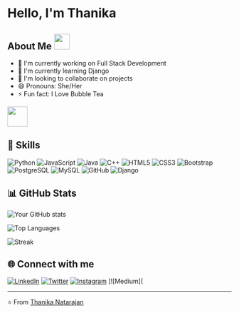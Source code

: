 # Hello, I'm Thanika 

## About Me <img src="https://media.giphy.com/media/hvRJCLFzcasrR4ia7z/giphy.gif" width="35">

- 🔭 I'm currently working on Full Stack Development
- 🌱 I'm currently learning Django
- 👯 I'm looking to collaborate on projects
- 😄 Pronouns: She/Her
- ⚡ Fun fact: I Love Bubble Tea 
<img src="https://tenor.com/bScJa.gif" width="45">

## 🚀 Skills

![Python](https://img.shields.io/badge/-Python-black?style=flat-square&logo=Python)
![JavaScript](https://img.shields.io/badge/-JavaScript-black?style=flat-square&logo=javascript)
![Java](https://img.shields.io/badge/-java-E34A86?style=flat-square&logo=java)
![C++](https://img.shields.io/badge/-C++-00599C?style=flat-square&logo=c)
![HTML5](https://img.shields.io/badge/-HTML5-E34F26?style=flat-square&logo=html5&logoColor=white)
![CSS3](https://img.shields.io/badge/-CSS3-1572B6?style=flat-square&logo=css3)
![Bootstrap](https://img.shields.io/badge/-Bootstrap-563D7C?style=flat-square&logo=bootstrap)
![PostgreSQL](https://img.shields.io/badge/-PostgreSQL-336791?style=flat-square&logo=postgresql)
![MySQL](https://img.shields.io/badge/-MySQL-black?style=flat-square&logo=mysql)
![GitHub](https://img.shields.io/badge/-GitHub-181717?style=flat-square&logo=github)
![Django](https://img.shields.io/badge/Django-092E20?style=flat-square&logo=django&logoColor=green)

## 📊 GitHub Stats

![Your GitHub stats]([https://github-readme-stats.vercel.app/api?username=YourGitHubUsernam&show_icons=true&theme=radical](https://github-readme-stats.vercel.app/api?username=ThanikaNatarajan&theme=algolia&show_icons=true&hide_border=true&count_private=true))

![Top Languages](https://github-readme-stats.vercel.app/api?username=ThanikaNatarajan&theme=algolia&show_icons=true&hide_border=true&count_private=true)

![Streak](https://github-readme-streak-stats.herokuapp.com/?user=ThanikaNatarajan&theme=algolia&hide_border=true)

## 🌐 Connect with me

[![LinkedIn](https://img.shields.io/badge/LinkedIn-%230077B5.svg?logo=linkedin&logoColor=white)]([https://linkedin.com/in/YourLinkedInUsername](https://www.linkedin.com/in/thanika-natarajan/)) 
[![Twitter](https://img.shields.io/badge/Twitter-%231DA1F2.svg?logo=Twitter&logoColor=white)](https://twitter.com/YourTwitterUsername) 
[![Instagram](https://img.shields.io/badge/Instagram-%23E4405F.svg?logo=Instagram&logoColor=white)](https://instagram.com/YourInstagramUsername)
[![Medium](

---

⭐️ From [Thanika Natarajan](https://github.com/ThanikaNatarajan)
